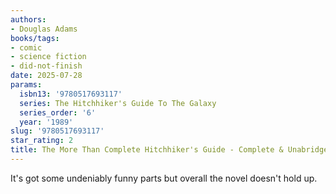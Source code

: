 ```yaml
---
authors:
- Douglas Adams
books/tags:
- comic
- science fiction
- did-not-finish
date: 2025-07-28
params:
  isbn13: '9780517693117'
  series: The Hitchhiker's Guide To The Galaxy
  series_order: '6'
  year: '1989'
slug: '9780517693117'
star_rating: 2
title: The More Than Complete Hitchhiker's Guide - Complete & Unabridged
---
```


<!--more-->

It's got some undeniably funny parts but overall the novel doesn't hold up.